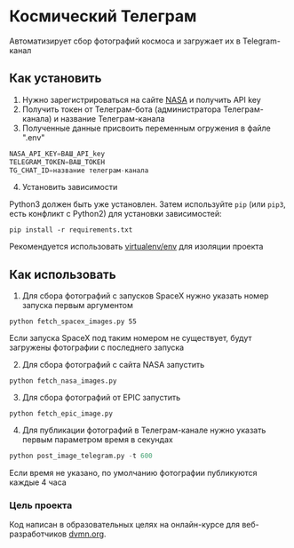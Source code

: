 # Космический Телеграм

Автоматизирует сбор фотографий космоса и загружает их в Telegram-канал

## Как установить

1. Нужно зарегистрироваться на сайте [NASA](https://api.nasa.gov/) и получить API key
2. Получить токен от Телеграм-бота (администратора Телеграм-канала) и название Телеграм-канала
3. Полученные данные присвоить переменным огружения в файле ".env"

```python
NASA_API_KEY=ВАШ_API_key
TELEGRAM_TOKEN=ВАШ_ТОКЕН
TG_CHAT_ID=название телеграм-канала
```

4. Установить зависимости

Python3 должен быть уже установлен. 
Затем используйте `pip` (или `pip3`, есть конфликт с Python2) для установки зависимостей:
```
pip install -r requirements.txt
```
Рекомендуется использовать [virtualenv/env](https://docs.python.org/3/library/venv.html) для изоляции проекта

## Как использовать

1. Для сбора фотографий с запусков SpaceX нужно указать номер запуска первым аргументом

```
python fetch_spacex_images.py 55
```

Если запуска SpaceX под таким номером не существует, будут загружены фотографии с последнего запуска

2. Для сбора фотографий с сайта NASA запустить

```
python fetch_nasa_images.py
```

3. Для сбора фотографий от EPIC запустить

```
python fetch_epic_image.py
```

4. Для публикации фотографий в Телеграм-канале нужно указать первым параметром время в секундах 

```python
python post_image_telegram.py -t 600 
```

Если время не указано, по умолчанию фотографии публикуются каждые 4 часа

### Цель проекта

Код написан в образовательных целях на онлайн-курсе для веб-разработчиков [dvmn.org](https://dvmn.org/).



